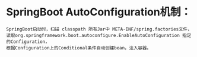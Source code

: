 # SpringBoot AutoConfiguration机制： 

    SpringBoot启动时，扫描 classpath 所有Jar中 META-INF/spring.factories文件，
    读取org.springframework.boot.autoconfigure.EnableAutoConfiguration 指定的Configuration，
    根据Configuration上的Conditional条件自动创建bean，注入容器。